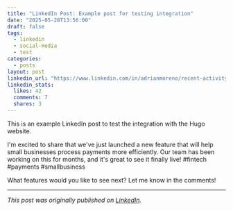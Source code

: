 ```yaml
---
title: "LinkedIn Post: Example post for testing integration"
date: "2025-05-28T13:56:00"
draft: false
tags:
  - linkedin
  - social-media
  - test
categories:
  - posts
layout: post
linkedin_url: "https://www.linkedin.com/in/adrianmoreno/recent-activity/"
linkedin_stats:
  likes: 42
  comments: 7
  shares: 3
---
```


This is an example LinkedIn post to test the integration with the Hugo website. 

I'm excited to share that we've just launched a new feature that will help small businesses process payments more efficiently. Our team has been working on this for months, and it's great to see it finally live! #fintech #payments #smallbusiness

What features would you like to see next? Let me know in the comments!

---

*This post was originally published on [LinkedIn](https://www.linkedin.com/in/adrianmoreno/recent-activity/all/).*
